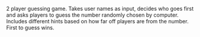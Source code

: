 2 player guessing game. Takes user names as input, decides who goes first and asks players to guess the number randomly chosen by computer. Includes different hints based on how far off players are from the number. First to guess wins.
